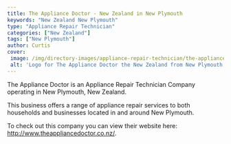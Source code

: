 ```yaml
---
title: The Appliance Doctor - New Zealand in New Plymouth
keywords: "New Zealand New Plymouth"
type: "Appliance Repair Technician"
categories: ["New Zealand"]
tags: ["New Plymouth"]
author: Curtis
cover: 
 image: /img/directory-images/appliance-repair-technician/the-appliance-doctor.webp
 alt: 'Logo for The Appliance Doctor the New Zealand from New Plymouth'
---
```


The Appliance Doctor is an Appliance Repair Technician Company operating in New Plymouth, New Zealand.

This business offers a range of appliance repair services to both households and businesses located in and around New Plymouth.



To check out this company you can view their website here: http://www.theappliancedoctor.co.nz/.
